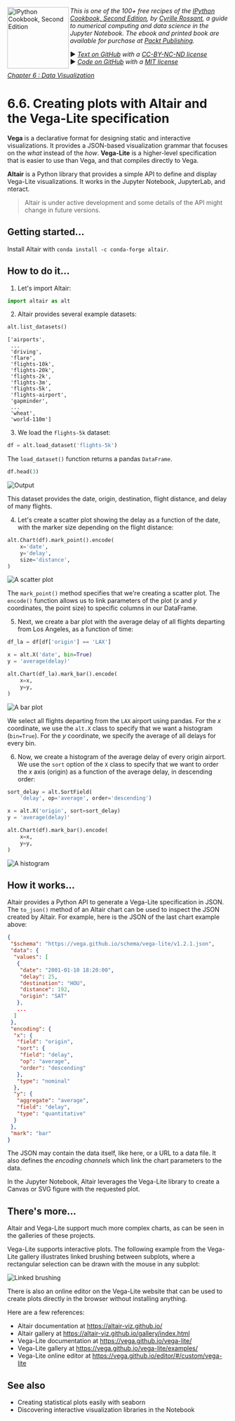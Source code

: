 <a href="https://github.com/ipython-books/cookbook-2nd"><img src="../cover-cookbook-2nd.png" align="left" alt="IPython Cookbook, Second Edition" height="140" /></a> *This is one of the 100+ free recipes of the [IPython Cookbook, Second Edition](https://github.com/ipython-books/cookbook-2nd), by [Cyrille Rossant](http://cyrille.rossant.net), a guide to numerical computing and data science in the Jupyter Notebook. The ebook and printed book are available for purchase at [Packt Publishing](https://www.packtpub.com/big-data-and-business-intelligence/ipython-interactive-computing-and-visualization-cookbook-second-e).*

▶ *[Text on GitHub](https://github.com/ipython-books/cookbook-2nd) with a [CC-BY-NC-ND license](https://creativecommons.org/licenses/by-nc-nd/3.0/us/legalcode)*  
▶ *[Code on GitHub](https://github.com/ipython-books/cookbook-2nd-code) with a [MIT license](https://opensource.org/licenses/MIT)*

[*Chapter 6 : Data Visualization*](./)

# 6.6. Creating plots with Altair and the Vega-Lite specification

**Vega** is a declarative format for designing static and interactive visualizations. It provides a JSON-based visualization grammar that focuses on the *what* instead of the *how*. **Vega-Lite** is a higher-level specification that is easier to use than Vega, and that compiles directly to Vega.

**Altair** is a Python library that provides a simple API to define and display Vega-Lite visualizations. It works in the Jupyter Notebook, JupyterLab, and nteract.

> Altair is under active development and some details of the API might change in future versions.

## Getting started...

Install Altair with `conda install -c conda-forge altair`.

## How to do it...

1. Let's import Altair:

```python
import altair as alt
```

2. Altair provides several example datasets:

```python
alt.list_datasets()
```

```{output:result}
['airports',
 ...
 'driving',
 'flare',
 'flights-10k',
 'flights-20k',
 'flights-2k',
 'flights-3m',
 'flights-5k',
 'flights-airport',
 'gapminder',
 ...
 'wheat',
 'world-110m']
```

3. We load the `flights-5k` dataset:

```python
df = alt.load_dataset('flights-5k')
```

The `load_dataset()` function returns a pandas `DataFrame`.

```python
df.head(3)
```

![Output](06_altair_files/06_altair_12_0.png)

This dataset provides the date, origin, destination, flight distance, and delay of many flights.

4. Let's create a scatter plot showing the delay as a function of the date, with the marker size depending on the flight distance:

```python
alt.Chart(df).mark_point().encode(
    x='date',
    y='delay',
    size='distance',
)
```

![A scatter plot](06_altair_files/06_altair_15_0.png)

The `mark_point()` method specifies that we're creating a scatter plot. The `encode()` function allows us to link parameters of the plot (*x* and *y* coordinates, the point size) to specific columns in our DataFrame.

5. Next, we create a bar plot with the average delay of all flights departing from Los Angeles, as a function of time:

```python
df_la = df[df['origin'] == 'LAX']

x = alt.X('date', bin=True)
y = 'average(delay)'

alt.Chart(df_la).mark_bar().encode(
    x=x,
    y=y,
)
```

![A bar plot](06_altair_files/06_altair_18_0.png)

We select all flights departing from the `LAX` airport using pandas. For the *x* coordinate, we use the `alt.X` class to specify that we want a histogram (`bin=True`). For the *y* coordinate, we specify the average of all delays for every bin.

6. Now, we create a histogram of the average delay of every origin airport. We use the `sort` option of the `X` class to specify that we want to order the *x* axis (origin) as a function of the average delay, in descending order:

```python
sort_delay = alt.SortField(
    'delay', op='average', order='descending')

x = alt.X('origin', sort=sort_delay)
y = 'average(delay)'

alt.Chart(df).mark_bar().encode(
    x=x,
    y=y,
)
```

![A histogram](06_altair_files/06_altair_21_0.png)

## How it works...

Altair provides a Python API to generate a Vega-Lite specification in JSON. The `to_json()` method of an Altair chart can be used to inspect the JSON created by Altair. For example, here is the JSON of the last chart example above:

```json
{
 "$schema": "https://vega.github.io/schema/vega-lite/v1.2.1.json",
 "data": {
  "values": [
   {
    "date": "2001-01-10 18:20:00",
    "delay": 25,
    "destination": "HOU",
    "distance": 192,
    "origin": "SAT"
   },
   ...
  ]
 },
 "encoding": {
  "x": {
   "field": "origin",
   "sort": {
    "field": "delay",
    "op": "average",
    "order": "descending"
   },
   "type": "nominal"
  },
  "y": {
   "aggregate": "average",
   "field": "delay",
   "type": "quantitative"
  }
 },
 "mark": "bar"
}
```

The JSON may contain the data itself, like here, or a URL to a data file. It also defines the *encoding channels* which link the chart parameters to the data.

In the Jupyter Notebook, Altair leverages the Vega-Lite library to create a Canvas or SVG figure with the requested plot.

## There's more...

Altair and Vega-Lite support much more complex charts, as can be seen in the galleries of these projects.

Vega-Lite supports interactive plots. The following example from the Vega-Lite gallery illustrates linked brushing between subplots, where a rectangular selection can be drawn with the mouse in any subplot:

![Linked brushing](06_altair_files/brushing.png)

There is also an online editor on the Vega-Lite website that can be used to create plots directly in the browser without installing anything.

Here are a few references:

* Altair documentation at https://altair-viz.github.io/
* Altair gallery at https://altair-viz.github.io/gallery/index.html
* Vega-Lite documentation at https://vega.github.io/vega-lite/
* Vega-Lite gallery at https://vega.github.io/vega-lite/examples/
* Vega-Lite online editor at https://vega.github.io/editor/#/custom/vega-lite

## See also

* Creating statistical plots easily with seaborn
* Discovering interactive visualization libraries in the Notebook
